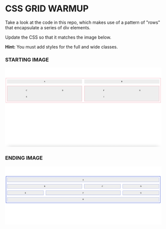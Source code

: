 # CSS GRID WARMUP

Take a look at the code in this repo, which makes use of a pattern of "rows" that encapsulate a series of div elements.

Update the CSS so that it matches the image below.

**Hint:** You must add styles for the full and wide classes.

### STARTING IMAGE

![complex layout start](assets/complex-layout-start.png)

### ENDING IMAGE

![complex layout end](assets/complex-layout-end.png)

